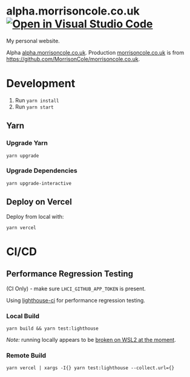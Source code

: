 # alpha.morrisoncole.co.uk [![Open in Visual Studio Code](https://img.shields.io/badge/open%20in-vscode.dev-blue)](https://open.vscode.dev/MorrisonCole/alpha.morrisoncole.co.uk)

My personal website.

Alpha [alpha.morrisoncole.co.uk](https://alpha.morrisoncole.co.uk). Production
[morrisoncole.co.uk](https://morrisoncole.co.uk) is from
https://github.com/MorrisonCole/morrisoncole.co.uk.

# Development

1. Run `yarn install`
2. Run `yarn start`

## Yarn

### Upgrade Yarn

`yarn upgrade`

### Upgrade Dependencies

`yarn upgrade-interactive`

## Deploy on Vercel

Deploy from local with:

```
yarn vercel
```

# CI/CD

## Performance Regression Testing

(CI Only) - make sure `LHCI_GITHUB_APP_TOKEN` is present.

Using [lighthouse-ci](https://github.com/GoogleChrome/lighthouse-ci) for
performance regression testing.

### Local Build

```
yarn build && yarn test:lighthouse
```

_Note:_ running locally appears to be
[broken on WSL2 at the moment](https://github.com/GoogleChrome/chrome-launcher/issues/195).

### Remote Build

```
yarn vercel | xargs -I{} yarn test:lighthouse --collect.url={}
```
